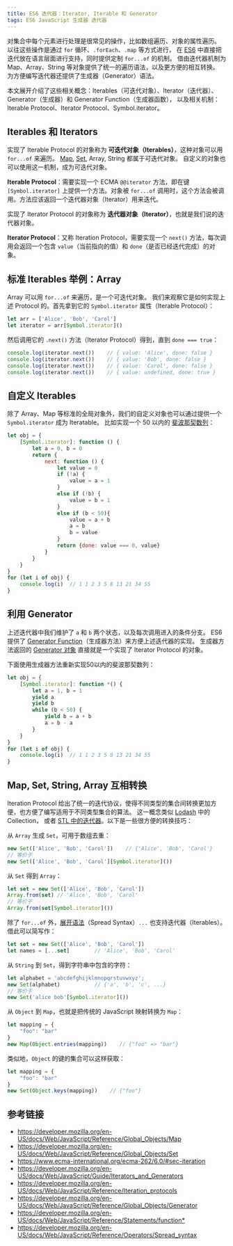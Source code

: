 ```yaml
---
title: ES6 迭代器：Iterator, Iterable 和 Generator
tags: ES6 JavaScript 生成器 迭代器
---
```


对集合中每个元素进行处理是很常见的操作，比如数组遍历、对象的属性遍历。
以往这些操作是通过 `for` 循环、`.forEach`、`.map` 等方式进行，
在 [ES6][es6] 中直接把迭代放在语言层面进行支持，同时提供定制 `for...of` 的机制。
借由迭代器机制为 Map、Array、String 等对象提供了统一的遍历语法，以及更方便的相互转换。
为方便编写迭代器还提供了生成器（Generator）语法。

本文展开介绍了这些相关概念：Iterables（可迭代对象）、Iterator（迭代器）、
Generator（生成器）和 Generator Function（生成器函数），
以及相关机制：Iterable Protocol、Iterator Protocol、Symbol.iterator。

<!--more-->

## Iterables 和 Iterators

实现了 Iterable Protocol 的对象称为 **可迭代对象（Iterables）**，这种对象可以用 `for...of` 来遍历。
[Map][map], [Set][set], Array, String 都属于可迭代对象。
自定义的对象也可以使用这一机制，成为可迭代对象。

**Iterable Protocol**：需要实现一个 ECMA `@@iterator` 方法，即在键 `[Symbol.iterator]` 上提供一个方法。对象被 `for...of` 调用时，这个方法会被调用。方法应该返回一个迭代器对象（Iterator）用来迭代。

实现了 Iterator Protocol 的对象称为 **迭代器对象（Iterator）**，也就是我们说的迭代器对象。

**Iterator Protocol**：又称 Iteration Protocol，需要实现一个 `next()` 方法，每次调用会返回一个包含 `value`（当前指向的值）和 `done`（是否已经迭代完成）的对象。

## 标准 Iterables 举例：Array

Array 可以用 `for...of` 来遍历，是一个可迭代对象。
我们来观察它是如何实现上述 Protocol 的。首先拿到它的 `Symbol.iterator` 属性（Iterable Protocol）：

```javascript
let arr = ['Alice', 'Bob', 'Carol']
let iterator = arr[Symbol.iterator]()
```

然后调用它的 `.next()` 方法（Iterator Protocol）得到，直到 `done === true`：

```javascript
console.log(iterator.next())    // { value: 'Alice', done: false }
console.log(iterator.next())    // { value: 'Bob', done: false }
console.log(iterator.next())    // { value: 'Carol', done: false }
console.log(iterator.next())    // { value: undefined, done: true }
```

## 自定义 Iterables

除了 Array、Map 等标准的全局对象外，我们的自定义对象也可以通过提供一个 `Symbol.iterator` 成为 Iteratable。
比如实现一个 50 以内的 [斐波那契数列][fibonacci]：

```javascript
let obj = {
    [Symbol.iterator]: function () {
        let a = 0, b = 0
        return {
            next: function () {
                let value = 0
                if (!a) {
                    value = a = 1
                }
                else if (!b) {
                    value = b = 1
                }
                else if (b < 50){
                    value = a + b
                    a = b
                    b = value
                }
                return {done: value === 0, value}
            }
        }
    }
}
for (let i of obj) {
    console.log(i)  // 1 1 2 3 5 8 13 21 34 55
}
```

## 利用 Generator

上述迭代器中我们维护了 `a` 和 `b` 两个状态，以及每次调用进入的条件分支。
ES6 提供了 [Generator Function][function*]（生成器方法）来方便上述迭代器的实现。
生成器方法返回的 [Generator 对象][generator-obj] 直接就是一个实现了 Iterator Protocol 的对象。

下面使用生成器方法重新实现50以内的斐波那契数列：

```javascript
let obj = {
    [Symbol.iterator]: function *() {
        let a = 1, b = 1
        yield a
        yield b
        while (b < 50) {
            yield b = a + b
            a = b - a
        }
    }
}
for (let i of obj) {
    console.log(i)  // 1 1 2 3 5 8 13 21 34 55
}
```

## Map, Set, String, Array 互相转换

Iteration Protocol 给出了统一的迭代协议，使得不同类型的集合间转换更加方便，也方便了编写适用于不同类型集合的算法。
这一概念类似 [Lodash](https://lodash.com) 中的 Collection，
或者 [STL 中的迭代器](/2015/07/01/introduction-to-stl.html)。以下是一些很方便的转换技巧：


从 `Array` 生成 `Set`，可用于数组去重：

```javascript
new Set(['Alice', 'Bob', 'Carol'])    // {'Alice', 'Bob', 'Carol'}
// 等价于
new Set(['Alice', 'Bob', 'Carol'][Symbol.iterator]())
```

从 `Set` 得到 `Array`：

```javascript
let set = new Set(['Alice', 'Bob', 'Carol'])
Array.from(set) // 'Alice', 'Bob', 'Carol'
// 等价于
Array.from(set[Symbol.iterator]())
```

除了 `for...of` 外，[展开语法][spread-syntax]（Spread Syntax）`...` 也支持迭代器（Iterables）。借此可以简写作：

```javascript
let set = new Set(['Alice', 'Bob', 'Carol'])
let names = [...set]        // 'Alice', 'Bob', 'Carol'
```

从 `String` 到 `Set`，得到字符串中包含的字符：

```javascript
let alphabet = 'abcdefghijklmnopqrstuvwxyz';
new Set(alphabet)           // {'a', 'b', 'c', ...}
// 等价于
new Set('alice bob'[Symbol.iterator]())
```

从 `Object` 到 `Map`，也就是把传统的 JavaScript 映射转换为 `Map`：

```javascript
let mapping = {
    "foo": "bar"
}
new Map(Object.entries(mapping))    // {"foo" => "bar"}
```

类似地，`Object` 的键的集合可以这样获取：

```javascript
let mapping = {
    "foo": "bar"
}
new Set(Object.keys(mapping))    // {"foo"}
```

## 参考链接

* <https://developer.mozilla.org/en-US/docs/Web/JavaScript/Reference/Global_Objects/Map>
* <https://developer.mozilla.org/en-US/docs/Web/JavaScript/Reference/Global_Objects/Set>
* <https://www.ecma-international.org/ecma-262/6.0/#sec-iteration>
* <https://developer.mozilla.org/en-US/docs/Web/JavaScript/Guide/Iterators_and_Generators>
* <https://developer.mozilla.org/en-US/docs/Web/JavaScript/Reference/Iteration_protocols>
* <https://developer.mozilla.org/en-US/docs/Web/JavaScript/Reference/Global_Objects/Generator>
* <https://developer.mozilla.org/en-US/docs/Web/JavaScript/Reference/Statements/function*>
* <https://developer.mozilla.org/en-US/docs/Web/JavaScript/Reference/Operators/Spread_syntax>

[spread-syntax]: https://developer.mozilla.org/en-US/docs/Web/JavaScript/Reference/Operators/Spread_syntax
[generator-obj]: https://developer.mozilla.org/en-US/docs/Web/JavaScript/Reference/Global_Objects/Generator
[es6]: https://www.ecma-international.org/ecma-262/6.0/#sec-iteration
[map]: https://developer.mozilla.org/en-US/docs/Web/JavaScript/Reference/Global_Objects/Map
[set]: https://developer.mozilla.org/en-US/docs/Web/JavaScript/Reference/Global_Objects/Set
[function*]: https://developer.mozilla.org/en-US/docs/Web/JavaScript/Reference/Statements/function*
[fibonacci]: https://zh.wikipedia.org/wiki/%E6%96%90%E6%B3%A2%E9%82%A3%E5%A5%91%E6%95%B0%E5%88%97
